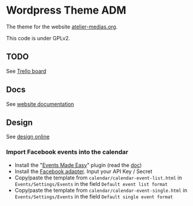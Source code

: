 # Wordpress Theme ADM

The theme for the website [atelier-medias.org](http://www.atelier-medias.org/).

This code is under GPLv2.


## TODO

See [Trello board](https://trello.com/b/0rU5rbGR/site-adm)


## Docs

See [website documentation](https://docs.google.com/spreadsheet/ccc?key=0AnxUXXNvhG7ddEJqTkxPS284a3IxRTctVVp3amhrX0E&usp=drive_web#gid=7)


## Design

See [design online](https://projects.invisionapp.com/share/C6IXCXDH#/screens/11034828?maintainScrollPosition=false)
    

### Import Facebook events into the calendar 

* Install the "[Events Made Easy](https://wordpress.org/plugins/events-made-easy/)" plugin (read the [doc](http://www.e-dynamics.be/wordpress/?cat=22))  
* Install the [Facebook adapter](https://wordpress.org/support/plugin/eme-sync-facebook-events). Input your API Key / Secret
* Copy/paste the template from ```calendar/calendar-event-list.html``` in ```Events/Settings/Events``` in the field ```Default event list format```
* Copy/paste the template from ```calendar/calendar-event-single.html``` in ```Events/Settings/Events``` in the field ```Default single event format```
